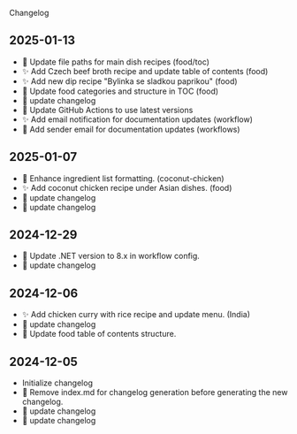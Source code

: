 Changelog
## 2025-01-13
  - 🔨 Update file paths for main dish recipes (food/toc)
  - ✨ Add Czech beef broth recipe and update table of contents (food)
  - ✨ Add new dip recipe "Bylinka se sladkou paprikou" (food)
  - 🎨 Update food categories and structure in TOC (food)
  - 🔧 update changelog
  - 🔧 Update GitHub Actions to use latest versions
  - ✨ Add email notification for documentation updates (workflow)
  - 🐛 Add sender email for documentation updates (workflows)
## 2025-01-07
  - 🎨 Enhance ingredient list formatting. (coconut-chicken)
  - ✨ Add coconut chicken recipe under Asian dishes. (food)
  - 🔧 update changelog
  - 🔧 update changelog
## 2024-12-29
  - 🔧 Update .NET version to 8.x in workflow config.
  - 🔧 update changelog
## 2024-12-06
  - ✨ Add chicken curry with rice recipe and update menu. (India)
  - 🔧 update changelog
  - 🎨 Update food table of contents structure.
## 2024-12-05
  -  Initialize changelog
  - 🔧 Remove index.md for changelog generation before generating the new changelog.
  - 🔧 update changelog
  - 🔧 update changelog
